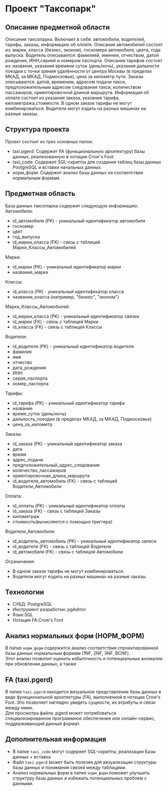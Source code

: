 # Проект "Таксопарк"

## Описание предметной области
Описание таксопарка. Включает в себя: автомобили, водителей, тарифы, заказы, информацию об оплате. 
Описания автомобилей состоят из: марки, класса (бизнес, эконом), госномера автомобиля, цвета, года выпуска.
Водитель описывается: фамилией, именем, отчеством, датой рождения, ИНН,серией и номером паспорта. 
Описания тарифов состоят из: названия, указания времени суток (день/ночь), указания дальности поездки с точки зрения удалённости от центра Москвы (в пределах МКАД, за МКАД, Подмосковье), цена за километр пути. Заказы описываются: датой, временем, адресом подачи такси, предположительным адресом следования такси, количеством пассажиров, ориентировочной длиной маршрута. Информация
об оплате состоит из указания заказа, указания тарифа, километража,стоимости.
В одном заказе тарифы не могут комбинироваться. Водители могут
ездить на разных машинах на разные заказы.

## Структура проекта

Проект состоит из трех основных папок:

* taxi.pgerd: Содержит FA (функциональную архитектуру) базы данных, реализованную в нотации Crow's Foot.
* taxi_code: Содержит SQL-скрипты для создания таблиц базы данных PostgreSQL и вставки начальных данных.
* норм_форм: Содержит анализ базы данных на соответствие нормальным формам.

## Предметная область

База данных таксопарка содержит следующую информацию:
  Автомобили:
  * id_автомобиля (PK) - уникальный идентификатор автомобиля
  * госномер
  * цвет
  * год_выпуска
  * id_марки_класса (FK) - связь с таблицей Марки_Классы_Автомобилей

  Марки:
  * id_марки (PK) - уникальный идентификатор марки
  * название_марки

  Классы:
  * id_класса (PK) - уникальный идентификатор класса
  * название_класса (например, "бизнес", "эконом")

  Марки_Классы_Автомобилей:
  * id_марки_класса (PK) - уникальный идентификатор связки
  * id_марки (FK) - связь с таблицей Марки
  * id_класса (FK) - связь с таблицей Классы

  Водители:
  * id_водителя (PK) - уникальный идентификатор водителя
  * фамилия
  * имя
  * отчество
  * дата_рождения
  * ИНН
  * серия_паспорта
  * номер_паспорта

  Тарифы:
  * id_тарифа (PK) - уникальный идентификатор тарифа
  * название
  * время_суток (день/ночь)
  * дальность_поездки (в пределах МКАД, за МКАД, Подмосковье)
  * цена_за_километр

  Заказы:
  * id_заказа (PK) - уникальный идентификатор заказа
  * дата
  * время
  * адрес_подачи
  * предположительный_адрес_следования
  * количество_пассажиров
  * ориентировочная_длина_маршрута
  * id_водителя_автомобиль (FK) - связь с таблицей Водители_Автомобили

  Оплата:
  * id_оплаты (PK) - уникальный идентификатор оплаты
  * id_заказа (FK) - связь с таблицей Заказы
  * километраж
  * стоимость(вычисляется с помощью триггера)

  Водители_Автомобили:
  * id_водитель_автомобиль (PK) - уникальный идентификатор записи
  * id_водителя (FK) - связь с таблицей Водители
  * id_автомобиля (FK) - связь с таблицей Автомобили

  Ограничения:
  * В одном заказе тарифы не могут комбинироваться.
  * Водители могут ездить на разных машинах на разные заказы.

## Технологии

  * СУБД: PostgreSQL
  * Инструмент разработки: pgAdmin
  * Язык:SQL
  * Нотация FA:Crow's Foot

## Анализ нормальных форм (НОРМ_ФОРМ)

В папке `норм_форм` содержится анализ соответствия спроектированной базы данных нормальным формам (1NF, 2NF, 3NF, BCNF).  
Этот анализ позволит оценить избыточность и потенциальные аномалии при обновлении данных, а также 

## FA (taxi.pgerd)

В папке `taxi.pgerd` находится визуальное представление базы данных в виде функциональной архитектуры (FA), 
выполненной в нотации Crow's Foot. Это позволяет наглядно увидеть сущности, их атрибуты и связи между ними.  
Для просмотра файла .pgerd может потребоваться специализированное программное обеспечение или онлайн-сервис, поддерживающий данный формат.

## Дополнительная информация
* В папке `taxi_code` могут содержет SQL-скрипты, реализации Базы данных + вставка
* Файл `taxi.pgerd` может быть полезен для визуализации структуры базы данных и понимания связей между таблицами.
* Анализ нормальных форм в папке `норм_форм` поможет улучшить структуру базы данных и избежать потенциальных проблем с данными.
